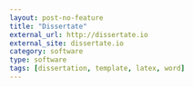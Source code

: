```yaml
---
layout: post-no-feature
title: "Dissertate"
external_url: http://dissertate.io
external_site: dissertate.io
category: software
type: software
tags: [dissertation, template, latex, word]
---
```


